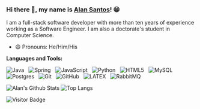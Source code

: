 ### Hi there 👋, my name is [Alan Santos](https://alansantospi.github.io/)! 😁


I am a full-stack software developer with more than ten years of experience working as a Software Engineer. I am also a doctorate's student in Computer Science. 
- 😄 Pronouns: He/Him/His


**Languages and Tools:** 

![Java](https://img.shields.io/badge/-Java-black?logo=java&style=social)&nbsp;&nbsp;
![Spring](https://img.shields.io/badge/-Spring%20Framework-black?logo=spring&style=social)&nbsp;&nbsp;
![JavaScript](https://img.shields.io/badge/-JavaScript-black?logo=javascript&style=social)&nbsp;&nbsp;
![Python](https://img.shields.io/badge/-Python-black?logo=Python&style=social)&nbsp;&nbsp;
![HTML5](https://img.shields.io/badge/-HTML5-black?logo=html5&style=social)&nbsp;&nbsp;
![MySQL](https://img.shields.io/badge/-MySQL-black?logo=mysql&style=social)&nbsp;&nbsp;
![Postgres](https://img.shields.io/badge/-MySQL-black?logo=postgresql&style=social)&nbsp;&nbsp;
![Git](https://img.shields.io/badge/-Git-black?logo=git&style=social)&nbsp;&nbsp;
![GitHub](https://img.shields.io/badge/-GitHub-black?logo=github&style=social)&nbsp;&nbsp;
![LATEX](https://img.shields.io/badge/-LATEX-black?logo=latex&style=social)&nbsp;&nbsp;
![RabbitMQ](https://img.shields.io/badge/-RabbitMQ-black?logo=latex&style=social)&nbsp;&nbsp;

![Alan's Github Stats](https://github-readme-stats.vercel.app/api?username=alansantospi&count_private=true&show_icons=true&include_all_commits=true)
![Top Langs](https://github-readme-stats.vercel.app/api/top-langs/?username=alansantospi&hide=TeX&layout=compact)

![Visitor Badge](https://visitor-badge.laobi.icu/badge?page_id=rusty-sj.rusty-sj)
